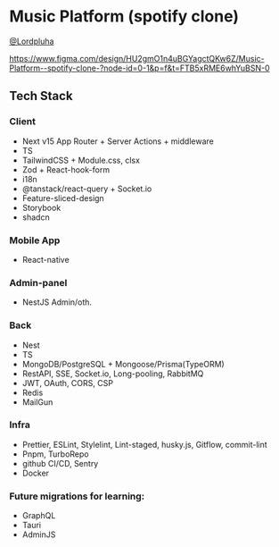 # Music Platform (spotify clone)
[@Lordpluha](https://github.com/Lordpluha)

https://www.figma.com/design/HU2gmO1n4uBGYagctQKw6Z/Music-Platform--spotify-clone-?node-id=0-1&p=f&t=FTB5xRME6whYuBSN-0

## Tech Stack
### Client
 - Next v15 App Router + Server Actions + middleware
 - TS
 - TailwindCSS + Module.css, clsx
 - Zod + React-hook-form
 - i18n
 - @tanstack/react-query + Socket.io
 - Feature-sliced-design
 - Storybook
 - shadcn

### Mobile App
 - React-native

### Admin-panel
- NestJS Admin/oth.

### Back
 - Nest
 - TS
 - MongoDB/PostgreSQL + Mongoose/Prisma(TypeORM)
 - RestAPI, SSE, Socket.io, Long-pooling, RabbitMQ
 - JWT, OAuth, CORS, CSP
 - Redis
 - MailGun

### Infra
 - Prettier, ESLint, Stylelint, Lint-staged, husky.js, Gitflow, commit-lint
 - Pnpm, TurboRepo
 - github CI/CD, Sentry
 - Docker
 
### Future migrations for learning:
 - GraphQL
 - Tauri
 - AdminJS

